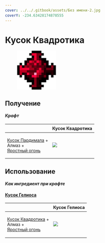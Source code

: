 ```yaml
---
cover: ../../.gitbook/assets/Без имени-2.jpg
coverY: -234.63428174878555
---
```


# Кусок Квадротика

<figure><img src="../../.gitbook/assets/quadrotic_lump_128.png" alt=""><figcaption></figcaption></figure>

## Получение

#### _Крафт_

| ㅤ                                                                                                               |  Кусок Квадротика                              |
| --------------------------------------------------------------------------------------------------------------- | ---------------------------------------------- |
| <p><a href="pardimal_lump.md">Кусок Пардимала</a> +<br>Алмаз +<br><a href="fury_fire.md">Яростный огонь</a></p> | ![](../../.gitbook/assets/quadrotic\_lump.png) |

## Использование

#### _Как ингредиент при крафте_

#### [Кусок Гелиоса](heliosis_lump.md)

| ㅤ                                                                                                                 |  Кусок Гелиоса                                |
| ----------------------------------------------------------------------------------------------------------------- | --------------------------------------------- |
| <p><a href="quadrotic_lump.md">Кусок Квадротика</a> +<br>Алмаз +<br><a href="fury_fire.md">Яростный огонь</a></p> | ![](../../.gitbook/assets/heliosis\_lump.png) |

